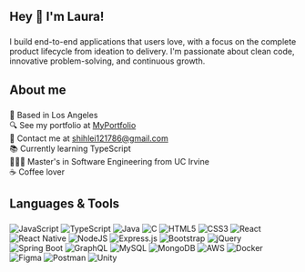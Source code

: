 <h2 align="left">Hey 👋 I'm Laura!</h2>

###

<p align="left">I build end-to-end applications that users love, with a focus on the complete product lifecycle from ideation to delivery. I'm passionate about clean code, innovative problem-solving, and continuous growth.</p>

###

<h2 align="left">About me</h2>

###

📍 Based in Los Angeles<br>
🔍 See my portfolio at [MyPortfolio](https://shihlei.github.io/my-website/)<br>
📩 Contact me at [shihlei121786@gmail.com](mailto:shihlei121786@gmail.com)<br>
📚 Currently learning TypeScript<br>
👩🏻‍🎓 Master's in Software Engineering from UC Irvine<br>
☕️ Coffee lover

###

<h2 align="left">Languages & Tools</h2>

###

![JavaScript](https://img.shields.io/badge/javascript-%23323330.svg?style=flat&logo=javascript&logoColor=%23F7DF1E)
![TypeScript](https://img.shields.io/badge/typescript-%23007ACC.svg?style=flat&logo=typescript&logoColor=white)
![Java](https://img.shields.io/badge/java-%23ED8B00.svg?style=flat&logo=openjdk&logoColor=white)
![C](https://img.shields.io/badge/c-%2300599C.svg?style=flat&logo=c&logoColor=white)
![HTML5](https://img.shields.io/badge/html5-%23E34F26.svg?style=flat&logo=html5&logoColor=white)
![CSS3](https://img.shields.io/badge/css3-%231572B6.svg?style=flat&logo=css3&logoColor=white)
![React](https://img.shields.io/badge/react-%2320232a.svg?style=flat&logo=react&logoColor=%2361DAFB)
![React Native](https://img.shields.io/badge/react_native-%2320232a.svg?style=flat&logo=react&logoColor=%2361DAFB)
![NodeJS](https://img.shields.io/badge/node.js-6DA55F?style=flat&logo=node.js&logoColor=white)
![Express.js](https://img.shields.io/badge/express.js-%23404d59.svg?style=flat&logo=express&logoColor=%2361DAFB)
![Bootstrap](https://img.shields.io/badge/bootstrap-%238511FA.svg?style=flat&logo=bootstrap&logoColor=white)
![jQuery](https://img.shields.io/badge/jquery-%230769AD.svg?style=flat&logo=jquery&logoColor=white)
![Spring Boot](https://img.shields.io/badge/spring_boot-%236DB33F.svg?style=flat&logo=spring&logoColor=white)
![GraphQL](https://img.shields.io/badge/-GraphQL-E10098?style=flat&logo=graphql&logoColor=white)
![MySQL](https://img.shields.io/badge/mysql-%2300f.svg?style=flat&logo=mysql&logoColor=white)
![MongoDB](https://img.shields.io/badge/MongoDB-%234ea94b.svg?style=flat&logo=mongodb&logoColor=white)
![AWS](https://img.shields.io/badge/AWS-%23FF9900.svg?style=flat&logo=amazon-aws&logoColor=white)
![Docker](https://img.shields.io/badge/docker-%230db7ed.svg?style=flat&logo=docker&logoColor=white)
![Figma](https://img.shields.io/badge/figma-%23F24E1E.svg?style=flat&logo=figma&logoColor=white)
![Postman](https://img.shields.io/badge/Postman-FF6C37?style=flat&logo=postman&logoColor=white)
![Unity](https://img.shields.io/badge/unity-%23000000.svg?style=flat&logo=unity&logoColor=white)


###
